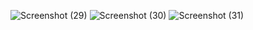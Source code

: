 ![Screenshot (29)](https://github.com/user-attachments/assets/2f8ba99f-240d-4692-bc42-b41eae45a7a8)
![Screenshot (30)](https://github.com/user-attachments/assets/fdf23917-8878-4a0c-8df9-0682e58f92e7)
![Screenshot (31)](https://github.com/user-attachments/assets/675b6761-1d5c-4454-b666-c9cf98bd1209)
